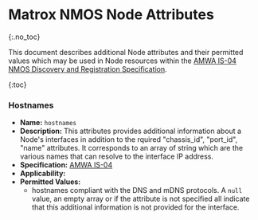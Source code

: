 # Matrox NMOS Node Attributes
{:.no_toc}

This document describes additional Node attributes and their permitted values which may be used in Node resources within the [AMWA IS-04 NMOS Discovery and Registration Specification](https://specs.amwa.tv/is-04).

{:toc}

### Hostnames
- **Name:** `hostnames`
- **Description:** This attributes provides additional information about a Node's interfaces in addition to the rquired "chassis_id", "port_id", "name" attributes. It corresponds to an array of string which are the various names that can resolve to the interface IP address.
- **Specification:** [AMWA IS-04](https://specs.amwa.tv/IS-04/v1.3)
- **Applicability:** 
- **Permitted Values:**
  - hostnames compliant with the DNS and mDNS protocols. A `null` value, an empty array or if the attribute is not specified all indicate that this additional information is not provided for the interface.
